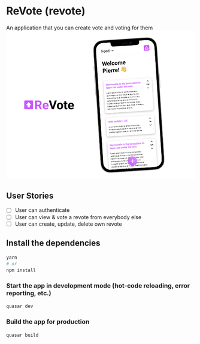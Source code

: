 # ReVote (revote)

An application that you can create vote and voting for them
![Revote Cover](https://github.com/macsimtv/revote/blob/main/readme/cover.jpg)

## User Stories

- [ ] User can authenticate
- [ ] User can view & vote a revote from everybody else
- [ ] User can create, update, delete own revote

## Install the dependencies
```bash
yarn
# or
npm install
```
### Start the app in development mode (hot-code reloading, error reporting, etc.)
```bash
quasar dev
```
### Build the app for production
```bash
quasar build
```

